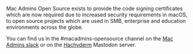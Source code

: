 Mac Admins Open Source exists to provide the code signing certificates which are now required due to increased security requirements in macOS, to open source projects which are used in SMB, enterprise and education environments across the globe.

You can find us in the #macadmins-opensource channel on the [Mac Admins slack](https://www.macadmins.org/) or on the <a rel="me" href="https://hachyderm.io/@macadminsopensource">Hachyderm</a> Mastodon server.

